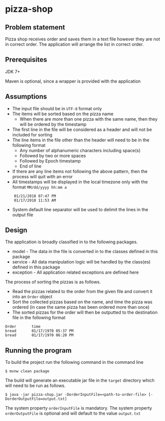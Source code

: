 # pizza-shop

## Problem statement
Pizza shop receives order and saves them in a text file however they are not in correct order.
The application will arrange the list in correct order.
 
## Prerequisites
JDK 7+

Maven is optional, since a wrapper is provided with the application

## Assumptions
* The input file should be in `UTF-8` format only
* The items will be sorted based on the pizza name
    * When there are more than one pizza with the same name, then they will be ordered by the timestamp
* The first line in the file will be considered as a header and will not be included for sorting
* The line items in the file other than the header will need to be in the following format
    * Any number of alphanumeric characters including space(s)
    * Followed by two or more spaces
    * Followed by Epoch timestamp
    * End of line
* If there are any line items not following the above pattern, then the process will quit with an error
* All timestamps will be displayed in the local timezone only with the format `MM/dd/yyyy hh:mm a`
```
    01/21/2018 07:47 PM 
    01/17/2018 11:53 AM
```
* System default line separator will be used to delimit the lines in the output file

## Design
The application is broadly classified in to the following packages.
* model - The data in the file is converted in to the classes defined in this package
* service - All data manipulation logic will be handled by the class(es) defined in this package
* exception - All application related exceptions are defined here

The process of sorting the pizzas is as follows.
* Read the pizzas related to the order from the given file and convert it into an `Order` object
* Sort the collected pizzas based on the name, and time the pizza was ordered (in case the same pizza has been ordered more than once)
* The sorted pizzas for the order will then be outputted to the destination file in the following format
```
Order		time
bread		01/17/1970 05:37 PM
bread		01/17/1970 06:20 PM
```

## Running the program
To build the project run the following command in the command line

    $ mvnw clean package
    
The build will generate an executable jar file in the `target` directory which will need to be run as follows.

    $ java -jar pizza-shop.jar -DorderInputFile=<path-to-order-file> [-DorderOutputFile=output.txt]

The system property `orderInputFile` is mandatory. The system property `orderOutputFile` is optional and will default to the value `output.txt`
